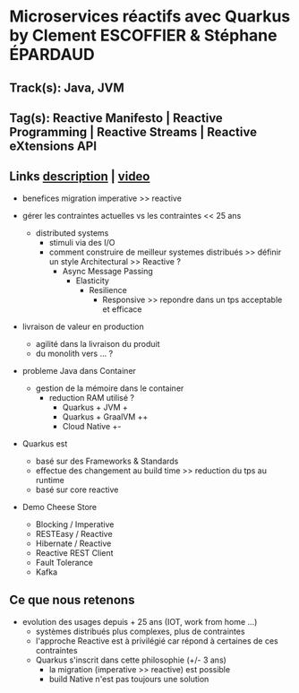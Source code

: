 # Microservices réactifs avec Quarkus by Clement ESCOFFIER & Stéphane ÉPARDAUD

## Track(s): Java, JVM

## Tag(s): Reactive Manifesto | Reactive Programming | Reactive Streams | Reactive eXtensions API

## Links [description][talk-description] | [video][talk-video]

- benefices migration imperative >> reactive
- gérer les contraintes actuelles vs les contraintes << 25 ans
  - distributed systems
    - stimuli via des I/O
    - comment construire de meilleur systemes distribués >> définir un style Architectural >> Reactive ?
      - Async Message Passing
        - Elasticity
          - Resilience
            - Responsive >> repondre dans un tps acceptable et efficace
- livraison de valeur en production
  - agilité dans la livraison du produit
  - du monolith vers ... ?

- probleme Java dans Container
  - gestion de la mémoire dans le container
    - reduction RAM utilisé ?
      - Quarkus + JVM +
      - Quarkus + GraalVM ++
      - Cloud Native +-

- Quarkus est
  - basé sur des Frameworks & Standards
  - effectue des changement au build time >> reduction du tps au runtime
  - basé sur core reactive

- Demo Cheese Store
  - Blocking / Imperative
  - RESTEasy / Reactive
  - Hibernate / Reactive
  - Reactive REST Client
  - Fault Tolerance
  - Kafka

## Ce que nous retenons

- evolution des usages depuis + 25 ans (IOT, work from home ...)
  - systèmes distribués plus complexes, plus de contraintes
  - l'approche Reactive est à privilégié car répond à certaines de ces contraintes
  - Quarkus s'inscrit dans cette philosophie (+/- 3 ans)
    - la migration (imperative >> reactive) est possible
    - build Native n'est pas toujours une solution

[talk-description]: (https://cfp.devoxx.fr/2021/talk/JSM-3414/Microservices_reactifs_avec_Quarkus.html)
[talk-video]: (https://youtu.be/EKOMi0u4Q2A)